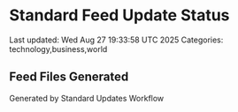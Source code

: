 # Standard Feed Update Status
Last updated: Wed Aug 27 19:33:58 UTC 2025
Categories: technology,business,world

## Feed Files Generated

Generated by Standard Updates Workflow
